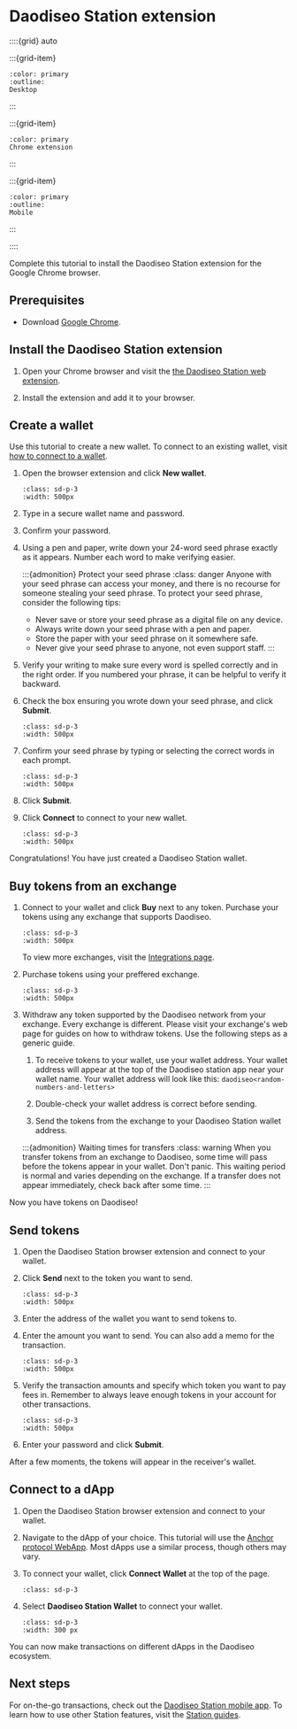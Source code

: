 # Daodiseo Station extension

::::{grid} auto

:::{grid-item}
```{button-link} daodiseo-station-desktop.html
:color: primary
:outline:
Desktop
```
:::

:::{grid-item}
```{button-link} daodiseo-station-extension.html
:color: primary
Chrome extension
```
:::

:::{grid-item}
```{button-link} daodiseo-station-mobile.html
:color: primary
:outline:
Mobile
```
:::

::::

Complete this tutorial to install the Daodiseo Station extension for the Google Chrome browser.

## Prerequisites

- Download [Google Chrome](https://www.google.com/chrome/).

## Install the Daodiseo Station extension

1. Open your Chrome browser and visit the [the Daodiseo Station web extension](https://chrome.google.com/webstore/detail/daodiseo-station/aiifbnbfobpmeekipheeijimdpnlpgpp).

2. Install the extension and add it to your browser.

## Create a wallet

Use this tutorial to create a new wallet. To connect to an existing wallet, visit [how to connect to a wallet](../wallet.md#connect-to-a-wallet-using-a-private-key).

1. Open the browser extension and click **New wallet**.

   ```{image} /img/screens/ext-new-wallet.png
   :class: sd-p-3
   :width: 500px
   ```

2. Type in a secure wallet name and password.

3. Confirm your password.

4. Using a pen and paper, write down your 24-word seed phrase exactly as it appears. Number each word to make verifying easier.

   :::{admonition} Protect your seed phrase
   :class: danger
   Anyone with your seed phrase can access your money, and there is no recourse for someone stealing your seed phrase. To protect your seed phrase, consider the following tips:
   - Never save or store your seed phrase as a digital file on any device.
   - Always write down your seed phrase with a pen and paper.
   - Store the paper with your seed phrase on it somewhere safe.
   - Never give your seed phrase to anyone, not even support staff.
   :::

5. Verify your writing to make sure every word is spelled correctly and in the right order. If you numbered your phrase, it can be helpful to verify it backward.

6. Check the box ensuring you wrote down your seed phrase, and click **Submit**.


   ```{image} /img/screens/ext-wallet-input.png
   :class: sd-p-3
   :width: 500px
   ```

7. Confirm your seed phrase by typing or selecting the correct words in each prompt.

   ```{image} /img/screens/ext-confirm.png
   :class: sd-p-3
   :width: 500px
   ```

8. Click **Submit**.

9. Click **Connect** to connect to your new wallet.

   ```{image} /img/screens/ext-wallet-complete.png
   :class: sd-p-3
   :width: 500px
   ```

Congratulations! You have just created a Daodiseo Station wallet.

## Buy tokens from an exchange

1. Connect to your wallet and click **Buy** next to any token. Purchase your tokens using any exchange that supports Daodiseo.

   ```{image} /img/screens/ext-wallet-menu.png
   :class: sd-p-3
   :width: 500px
   ```

   To view more exchanges, visit the [Integrations page](../../../ecosystem/integrations.md#exchanges).

2. Purchase tokens using your preffered exchange.

   ```{image} /img/screens/ext-buy.png
   :class: sd-p-3
   :width: 500px
   ```

1. Withdraw any token supported by the Daodiseo network from your exchange. Every exchange is different. Please visit your exchange's web page for guides on how to withdraw tokens. Use the following steps as a generic guide.

    1. To receive tokens to your wallet, use your wallet address. Your wallet address will appear at the top of the Daodiseo station app near your wallet name. Your wallet address will look like this: `daodiseo<random-numbers-and-letters>`

    1. Double-check your wallet address is correct before sending.

    1. Send the tokens from the exchange to your Daodiseo Station wallet address.

    :::{admonition} Waiting times for transfers
    :class: warning
    When you transfer tokens from an exchange to Daodiseo, some time will pass before the tokens appear in your wallet. Don't panic. This waiting period is normal and varies depending on the exchange. If a transfer does not appear immediately, check back after some time.
    :::

Now you have tokens on Daodiseo!

## Send tokens

1. Open the Daodiseo Station browser extension and connect to your wallet.

2. Click **Send** next to the token you want to send.

   ```{image} /img/screens/ext-wallet-send.png
   :class: sd-p-3
   :width: 500px
   ```

3. Enter the address of the wallet you want to send tokens to.

4. Enter the amount you want to send. You can also add a memo for the transaction.

   ```{image} /img/screens/ext-send-amount.png
   :class: sd-p-3
   :width: 500px
   ```

6. Verify the transaction amounts and specify which token you want to pay fees in. Remember to always leave enough tokens in your account for other transactions.

   ```{image} /img/screens/ext-send-submit.png
   :class: sd-p-3
   :width: 500px
   ```

7.  Enter your password and click **Submit**.

After a few moments, the tokens will appear in the receiver's wallet.

## Connect to a dApp

1. Open the Daodiseo Station browser extension and connect to your wallet.

2. Navigate to the dApp of your choice. This tutorial will use the [Anchor protocol WebApp](https://app.anchorprotocol.com/). Most dApps use a similar process, though others may vary.

3. To connect your wallet, click **Connect Wallet** at the top of the page.

   ```{image} /img/screens/ext-anchor.png
   :class: sd-p-3
   ```

4. Select **Daodiseo Station Wallet** to connect your wallet.  

   ```{image} /img/screens/ext-connect-wallet.png
   :class: sd-p-3
   :width: 300 px
   ```

You can now make transactions on different dApps in the Daodiseo ecosystem.

## Next steps

For on-the-go transactions, check out the [Daodiseo Station mobile app](daodiseo-station-mobile.md). To learn how to use other Station features, visit the [Station guides](../README.md).
